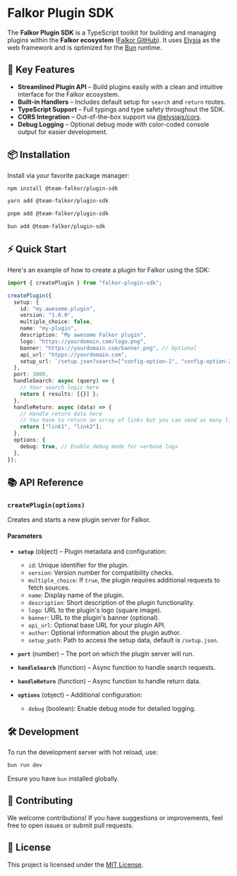 # Falkor Plugin SDK

The **Falkor Plugin SDK** is a TypeScript toolkit for building and managing plugins within the **Falkor ecosystem** ([Falkor GitHub](https://github.com/Team-Falkor/falkor)). It uses [Elysia](https://elysiajs.com/) as the web framework and is optimized for the [Bun](https://bun.sh/) runtime.

## 🚀 Key Features

- **Streamlined Plugin API** – Build plugins easily with a clean and intuitive interface for the Falkor ecosystem.
- **Built-in Handlers** – Includes default setup for `search` and `return` routes.
- **TypeScript Support** – Full typings and type safety throughout the SDK.
- **CORS Integration** – Out-of-the-box support via [@elysiajs/cors](https://www.npmjs.com/package/@elysiajs/cors).
- **Debug Logging** – Optional debug mode with color-coded console output for easier development.

## 📦 Installation

Install via your favorite package manager:

```bash
npm install @team-falkor/plugin-sdk
```

```bash
yarn add @team-falkor/plugin-sdk
```

```bash
pnpm add @team-falkor/plugin-sdk
```

```bash
bun add @team-falkor/plugin-sdk
```

## ⚡ Quick Start

Here's an example of how to create a plugin for Falkor using the SDK:

```ts
import { createPlugin } from "falkor-plugin-sdk";

createPlugin({
  setup: {
    id: "my.awesome.plugin",
    version: "1.0.0",
    multiple_choice: false,
    name: "my-plugin",
    description: "My awesome Falkor plugin",
    logo: "https://yourdomain.com/logo.png",
    banner: "https://yourdomain.com/banner.png", // Optional
    api_url: "htpps://yourdomain.com",
    setup_url: `/setup.json?search=["config-option-1", "config-option-2"]`, // used for auto updating the plugin
  },
  port: 3000,
  handleSearch: async (query) => {
    // Your search logic here
    return { results: [{}] };
  },
  handleReturn: async (data) => {
    // Handle return data here
    // You have to return an array of links but you can send as many links as you want
    return ["link1", "link2"];
  },
  options: {
    debug: true, // Enable debug mode for verbose logs
  },
});
```

## 📚 API Reference

### `createPlugin(options)`

Creates and starts a new plugin server for Falkor.

#### Parameters

- **`setup`** (object) – Plugin metadata and configuration:

  - `id`: Unique identifier for the plugin.
  - `version`: Version number for compatibility checks.
  - `multiple_choice`: If `true`, the plugin requires additional requests to fetch sources.
  - `name`: Display name of the plugin.
  - `description`: Short description of the plugin functionality.
  - `logo`: URL to the plugin's logo (square image).
  - `banner`: URL to the plugin's banner (optional).
  - `api_url`: Optional base URL for your plugin API.
  - `author`: Optional information about the plugin author.
  - `setup_path`: Path to access the setup data, default is `/setup.json`.

- **`port`** (number) – The port on which the plugin server will run.
- **`handleSearch`** (function) – Async function to handle search requests.
- **`handleReturn`** (function) – Async function to handle return data.
- **`options`** (object) – Additional configuration:
  - `debug` (boolean): Enable debug mode for detailed logging.

## 🛠 Development

To run the development server with hot reload, use:

```bash
bun run dev
```

Ensure you have `bun` installed globally.

## 🤝 Contributing

We welcome contributions! If you have suggestions or improvements, feel free to open issues or submit pull requests.

## 📄 License

This project is licensed under the [MIT License](./LICENSE).
